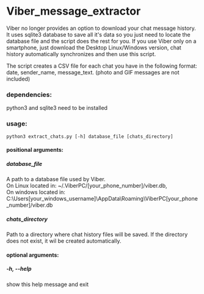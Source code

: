 # Viber_message_extractor
Viber no longer provides an option to download your chat message history. It uses sqlite3 database to save all it's data so you just need to locate the database file and the script does the rest for you. If you use Viber only on a smartphone, just download the Desktop Linux/Windows version, chat history automatically synchronizes and then use this script.

The script creates a CSV file for each chat you have in the following format: date, sender_name, message_text. (photo and GIF messages are not included)

### dependencies:
python3 and sqlite3 need to be installed

### usage:
`python3 extract_chats.py [-h] database_file [chats_directory]`

#### positional arguments:

##### database_file   
A path to a database file used by Viber.  
On Linux located in: ~/.ViberPC/[your_phone_number]/viber.db,  
On windows located in: C:\Users\[your_windows_username]\AppData\Roaming\ViberPC\[your_phone_number]/viber.db

##### chats_directory
Path to a directory where chat history files will be saved. If the directory does not exist, it wil be created automatically.

#### optional arguments:

##### -h, --help
show this help message and exit
